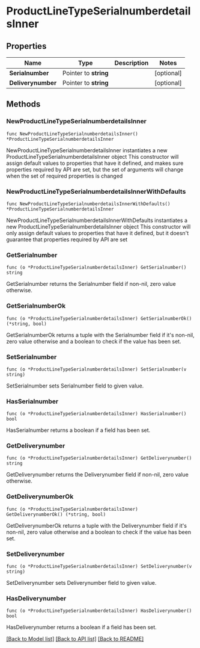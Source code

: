 # ProductLineTypeSerialnumberdetailsInner

## Properties

Name | Type | Description | Notes
------------ | ------------- | ------------- | -------------
**Serialnumber** | Pointer to **string** |  | [optional] 
**Deliverynumber** | Pointer to **string** |  | [optional] 

## Methods

### NewProductLineTypeSerialnumberdetailsInner

`func NewProductLineTypeSerialnumberdetailsInner() *ProductLineTypeSerialnumberdetailsInner`

NewProductLineTypeSerialnumberdetailsInner instantiates a new ProductLineTypeSerialnumberdetailsInner object
This constructor will assign default values to properties that have it defined,
and makes sure properties required by API are set, but the set of arguments
will change when the set of required properties is changed

### NewProductLineTypeSerialnumberdetailsInnerWithDefaults

`func NewProductLineTypeSerialnumberdetailsInnerWithDefaults() *ProductLineTypeSerialnumberdetailsInner`

NewProductLineTypeSerialnumberdetailsInnerWithDefaults instantiates a new ProductLineTypeSerialnumberdetailsInner object
This constructor will only assign default values to properties that have it defined,
but it doesn't guarantee that properties required by API are set

### GetSerialnumber

`func (o *ProductLineTypeSerialnumberdetailsInner) GetSerialnumber() string`

GetSerialnumber returns the Serialnumber field if non-nil, zero value otherwise.

### GetSerialnumberOk

`func (o *ProductLineTypeSerialnumberdetailsInner) GetSerialnumberOk() (*string, bool)`

GetSerialnumberOk returns a tuple with the Serialnumber field if it's non-nil, zero value otherwise
and a boolean to check if the value has been set.

### SetSerialnumber

`func (o *ProductLineTypeSerialnumberdetailsInner) SetSerialnumber(v string)`

SetSerialnumber sets Serialnumber field to given value.

### HasSerialnumber

`func (o *ProductLineTypeSerialnumberdetailsInner) HasSerialnumber() bool`

HasSerialnumber returns a boolean if a field has been set.

### GetDeliverynumber

`func (o *ProductLineTypeSerialnumberdetailsInner) GetDeliverynumber() string`

GetDeliverynumber returns the Deliverynumber field if non-nil, zero value otherwise.

### GetDeliverynumberOk

`func (o *ProductLineTypeSerialnumberdetailsInner) GetDeliverynumberOk() (*string, bool)`

GetDeliverynumberOk returns a tuple with the Deliverynumber field if it's non-nil, zero value otherwise
and a boolean to check if the value has been set.

### SetDeliverynumber

`func (o *ProductLineTypeSerialnumberdetailsInner) SetDeliverynumber(v string)`

SetDeliverynumber sets Deliverynumber field to given value.

### HasDeliverynumber

`func (o *ProductLineTypeSerialnumberdetailsInner) HasDeliverynumber() bool`

HasDeliverynumber returns a boolean if a field has been set.


[[Back to Model list]](../README.md#documentation-for-models) [[Back to API list]](../README.md#documentation-for-api-endpoints) [[Back to README]](../README.md)


